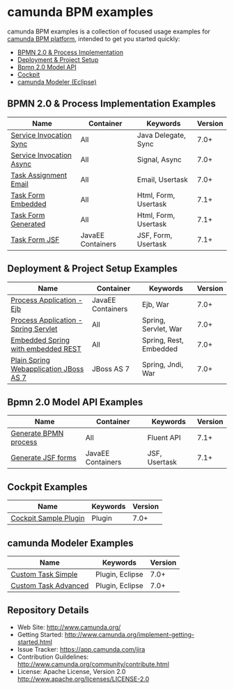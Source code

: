 camunda BPM examples
====================

camunda BPM examples is a collection of focused usage examples for [camunda BPM platform](https://github.com/camunda/camunda-bpm-platform), intended to get you started quickly:

* <a href="#bpmn-20--process-implementation-examples">BPMN 2.0 & Process Implementation</a>
* <a href="#deployment--project-setup-examples">Deployment & Project Setup</a>
* <a href="#bpmn-20-model-api-examples">Bpmn 2.0 Model API</a>
* <a href="#cockpit-examples">Cockpit</a>
* <a href="#camunda-modeler-examples">camunda Modeler (Eclipse)</a>

## BPMN 2.0 & Process Implementation Examples

| Name                                                                       | Container            | Keywords                  | Version |
| ---------------------------------------------------------------------------|----------------------|---------------------------|---------|
| [Service Invocation Sync](/servicetask/service-invocation-synchronous)     | All                  | Java Delegate, Sync       | 7.0+    |
| [Service Invocation Async](/servicetask/service-invocation-asynchronous)   | All                  | Signal, Async             | 7.0+    |
| [Task Assignment Email](/usertask/task-assignment-email)                   | All                  | Email, Usertask           | 7.0+    |
| [Task Form Embedded](/usertask/task-form-embedded)                         | All                  | Html, Form, Usertask      | 7.1+    |
| [Task Form Generated](/usertask/task-form-generated)                       | All                  | Html, Form, Usertask      | 7.1+    |
| [Task Form JSF](/usertask/task-form-external-jsf)                          | JavaEE Containers    | JSF, Form, Usertask       | 7.1+    |

## Deployment & Project Setup Examples

| Name                                                                       | Container            |  Keywords                 | Version |
| ---------------------------------------------------------------------------|----------------------|---------------------------|---------|
| [Process Application - Ejb](deployment/ejb-pa)                             | JavaEE Containers    | Ejb, War                  | 7.0+    |
| [Process Application - Spring Servlet](deployment/spring-servlet-pa)       | All                  | Spring, Servlet, War      | 7.0+    |
| [Embedded Spring with embedded REST](deployment/embedded-spring-rest)      | All                  | Spring, Rest, Embedded    | 7.0+    |
| [Plain Spring Webapplication JBoss AS 7](deployment/spring-jboss-non-pa)   | JBoss AS 7           | Spring, Jndi, War         | 7.0+    |

## Bpmn 2.0 Model API Examples

| Name                                                                       | Container            | Keywords                  | Version |
| ---------------------------------------------------------------------------|----------------------|---------------------------|---------|
| [Generate BPMN process](/bpmn-model-api/generate-invoice-process)          | All                  | Fluent API                | 7.1+    |
| [Generate JSF forms](/bpmn-model-api/generic-jsf-form)                     | JavaEE Containers    | JSF, Usertask             | 7.1+    |

## Cockpit Examples

| Name                                                                       | Keywords                  | Version |
| ---------------------------------------------------------------------------|---------------------------|---------|
| [Cockpit Sample Plugin](/cockpit/cockpit-sample-plugin)                    | Plugin 					 | 7.0+    |

## camunda Modeler Examples

| Name                                                                       | Keywords                  | Version |
| ---------------------------------------------------------------------------|---------------------------|---------|
| [Custom Task Simple](/modeler/custom-task-simple)                          | Plugin, Eclipse			 | 7.0+    |
| [Custom Task Advanced](/modeler/custom-task-advanced)                      | Plugin, Eclipse			 | 7.0+    |


## Repository Details

  * Web Site: http://www.camunda.org/
  * Getting Started: http://www.camunda.org/implement-getting-started.html
  * Issue Tracker: https://app.camunda.com/jira
  * Contribution Guildelines: http://www.camunda.org/community/contribute.html
  * License: Apache License, Version 2.0  http://www.apache.org/licenses/LICENSE-2.0
